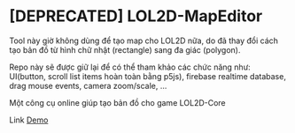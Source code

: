 # [DEPRECATED] LOL2D-MapEditor

Tool này giờ không dùng để tạo map cho LOL2D nữa, do đã thay đổi cách tạo bản đồ từ hình chữ nhật (rectangle) sang đa giác (polygon).

Repo này sẽ được giữ lại để có thể tham khảo các chức năng như: UI(button, scroll list items hoàn toàn bằng p5js), firebase realtime database, drag mouse events, camera zoom/scale, ...

Một công cụ online giúp tạo bản đồ cho game LOL2D-Core

Link [Demo](https://lol2d.github.io/LOL2D-MapEditor/)

